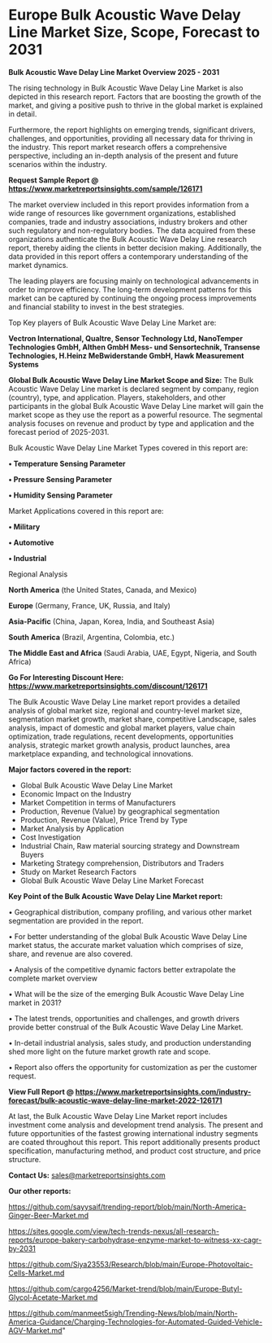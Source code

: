 # Europe Bulk Acoustic Wave Delay Line Market Size, Scope, Forecast to 2031

<Strong> Bulk Acoustic Wave Delay Line Market Overview 2025 - 2031</strong>

The rising technology in Bulk Acoustic Wave Delay Line Market is also depicted in this research report. Factors that are boosting the growth of the market, and giving a positive push to thrive in the global market is explained in detail.

Furthermore, the report highlights on emerging trends, significant drivers, challenges, and opportunities, providing all necessary data for thriving in the industry. This report market research offers a comprehensive perspective, including an in-depth analysis of the present and future scenarios within the industry.

<strong>Request Sample Report @ <a href=https://www.marketreportsinsights.com/sample/126171>https://www.marketreportsinsights.com/sample/126171</a></strong>

The market overview included in this report provides information from a wide range of resources like government organizations, established companies, trade and industry associations, industry brokers and other such regulatory and non-regulatory bodies. The data acquired from these organizations authenticate the Bulk Acoustic Wave Delay Line research report, thereby aiding the clients in better decision making. Additionally, the data provided in this report offers a contemporary understanding of the market dynamics.

The leading players are focusing mainly on technological advancements in order to improve efficiency. The long-term development patterns for this market can be captured by continuing the ongoing process improvements and financial stability to invest in the best strategies.

Top Key players of Bulk Acoustic Wave Delay Line Market are:

<strong>Vectron International, Qualtre, Sensor Technology Ltd, NanoTemper Technologies GmbH, Althen GmbH Mess- und Sensortechnik, Transense Technologies, H.Heinz MeBwiderstande GmbH, Hawk Measurement Systems</strong>

<strong><b>Global Bulk Acoustic Wave Delay Line Market Scope and Size:</b></strong>
The Bulk Acoustic Wave Delay Line market is declared segment by company, region (country), type, and application. Players, stakeholders, and other participants in the global Bulk Acoustic Wave Delay Line market will gain the market scope as they use the report as a powerful resource. The segmental analysis focuses on revenue and product by type and application and the forecast period of 2025-2031.

Bulk Acoustic Wave Delay Line Market Types covered in this report are:

<strong>• Temperature Sensing Parameter

• Pressure Sensing Parameter

• Humidity Sensing Parameter</strong>

Market Applications covered in this report are:

<strong>• Military

• Automotive

• Industrial</strong> 

Regional Analysis

<strong>North America</strong> (the United States, Canada, and Mexico)

<strong>Europe</strong> (Germany, France, UK, Russia, and Italy)

<strong>Asia-Pacific</strong> (China, Japan, Korea, India, and Southeast Asia)

<strong>South America</strong> (Brazil, Argentina, Colombia, etc.)

<strong>The Middle East and Africa</strong> (Saudi Arabia, UAE, Egypt, Nigeria, and South Africa)

<strong>Go For Interesting Discount Here: <a href=https://www.marketreportsinsights.com/discount/126171>https://www.marketreportsinsights.com/discount/126171</a></strong>

The Bulk Acoustic Wave Delay Line market report provides a detailed analysis of global market size, regional and country-level market size, segmentation market growth, market share, competitive Landscape, sales analysis, impact of domestic and global market players, value chain optimization, trade regulations, recent developments, opportunities analysis, strategic market growth analysis, product launches, area marketplace expanding, and technological innovations.

<strong><b>Major factors covered in the report:</b></strong>
<ul>
  <li>Global Bulk Acoustic Wave Delay Line Market </li>
  <li>Economic Impact on the Industry</li>
  <li>Market Competition in terms of Manufacturers</li>
  <li>Production, Revenue (Value) by geographical segmentation</li>
  <li>Production, Revenue (Value), Price Trend by Type</li>
  <li>Market Analysis by Application</li>
  <li>Cost Investigation</li>
  <li>Industrial Chain, Raw material sourcing strategy and Downstream Buyers</li>
  <li>Marketing Strategy comprehension, Distributors and Traders</li>
  <li>Study on Market Research Factors</li>
  <li>Global Bulk Acoustic Wave Delay Line Market Forecast</li>
</ul>

<strong><b>Key Point of the Bulk Acoustic Wave Delay Line Market report:</b></strong>

• Geographical distribution, company profiling, and various other market segmentation are provided in the report.

• For better understanding of the global Bulk Acoustic Wave Delay Line market status, the accurate market valuation which comprises of size, share, and revenue are also covered.

• Analysis of the competitive dynamic factors better extrapolate the complete market overview

• What will be the size of the emerging Bulk Acoustic Wave Delay Line market in 2031?

• The latest trends, opportunities and challenges, and growth drivers provide better construal of the Bulk Acoustic Wave Delay Line Market.

• In-detail industrial analysis, sales study, and production understanding shed more light on the future market growth rate and scope.

• Report also offers the opportunity for customization as per the customer request.

<strong><b>View Full Report @ <a href=https://www.marketreportsinsights.com/industry-forecast/bulk-acoustic-wave-delay-line-market-2022-126171>https://www.marketreportsinsights.com/industry-forecast/bulk-acoustic-wave-delay-line-market-2022-126171</a></b></strong>


At last, the Bulk Acoustic Wave Delay Line Market report includes investment come analysis and development trend analysis. The present and future opportunities of the fastest growing international industry segments are coated throughout this report. This report additionally presents product specification, manufacturing method, and product cost structure, and price structure.

<strong>Contact Us:</strong>
sales@marketreportsinsights.com

<strong>Our other reports:</strong>

<a href=https://github.com/sayysaif/trending-report/blob/main/North-America-Ginger-Beer-Market.md>https://github.com/sayysaif/trending-report/blob/main/North-America-Ginger-Beer-Market.md</a>

<a href=https://sites.google.com/view/tech-trends-nexus/all-research-reports/europe-bakery-carbohydrase-enzyme-market-to-witness-xx-cagr-by-2031>https://sites.google.com/view/tech-trends-nexus/all-research-reports/europe-bakery-carbohydrase-enzyme-market-to-witness-xx-cagr-by-2031</a>

<a href=https://github.com/Siya23553/Research/blob/main/Europe-Photovoltaic-Cells-Market.md>https://github.com/Siya23553/Research/blob/main/Europe-Photovoltaic-Cells-Market.md</a>

<a href=https://github.com/cargo4256/Market-trend/blob/main/Europe-Butyl-Glycol-Acetate-Market.md>https://github.com/cargo4256/Market-trend/blob/main/Europe-Butyl-Glycol-Acetate-Market.md</a>

<a href=https://github.com/manmeet5sigh/Trending-News/blob/main/North-America-Guidance/Charging-Technologies-for-Automated-Guided-Vehicle-AGV-Market.md>https://github.com/manmeet5sigh/Trending-News/blob/main/North-America-Guidance/Charging-Technologies-for-Automated-Guided-Vehicle-AGV-Market.md</a>"
